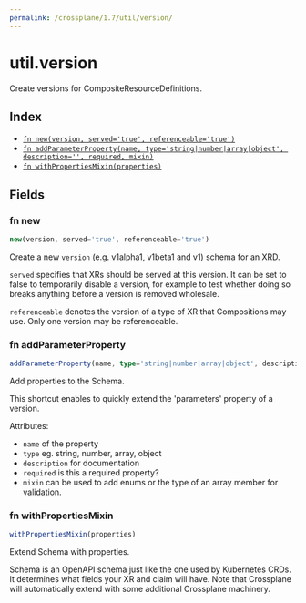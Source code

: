 ```yaml
---
permalink: /crossplane/1.7/util/version/
---
```


# util.version

Create versions for CompositeResourceDefinitions.

## Index

* [`fn new(version, served='true', referenceable='true')`](#fn-new)
* [`fn addParameterProperty(name, type='string|number|array|object', description='', required, mixin)`](#fn-addparameterproperty)
* [`fn withPropertiesMixin(properties)`](#fn-withpropertiesmixin)

## Fields

### fn new

```ts
new(version, served='true', referenceable='true')
```

Create a new `version` (e.g. v1alpha1, v1beta1 and v1) schema for an XRD.

`served` specifies that XRs should be served at this version. It can be set to
false to temporarily disable a version, for example to test whether doing so
breaks anything before a version is removed wholesale.

`referenceable` denotes the version of a type of XR that Compositions may use.
Only one version may be referenceable.


### fn addParameterProperty

```ts
addParameterProperty(name, type='string|number|array|object', description='', required, mixin)
```

Add properties to the Schema.

This shortcut enables to quickly extend the 'parameters' property of a version.

Attributes:

- `name` of the property
- `type` eg. string, number, array, object
- `description` for documentation
- `required` is this a required property?
- `mixin` can be used to add enums or the type of an array member for validation.


### fn withPropertiesMixin

```ts
withPropertiesMixin(properties)
```

Extend Schema with properties.

Schema is an OpenAPI schema just like the one used by Kubernetes CRDs. It
determines what fields your XR and claim will have. Note that Crossplane will
automatically extend with some additional Crossplane machinery.
